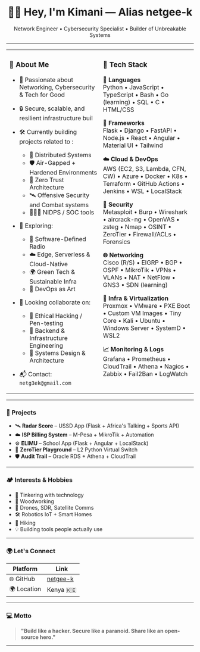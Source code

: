 <div align="center">
  <h1>👋🏾 Hey, I'm Kimani — Alias <strong>netgee-k</strong></h1>
  <p>Network Engineer • Cybersecurity Specialist • Builder of Unbreakable Systems</p>
</div>

---

<table>
<tr>
<td width="50%" valign="top">

### 🚀 About Me
- 🎯 Passionate about Networking, Cybersecurity & Tech for Good  
- 🔒 Secure, scalable, and resilient infrastructure buil  
- 🛠️ Currently building projects related to :
  - 🔗 Distributed Systems
  - 🛡️ Air-Gapped + Hardened Environments
  - 🔐 Zero Trust Architecture
  - 🛰️ Offensive Security and Combat systems
  - 🕵🏾‍♂️ NIDPS / SOC tools

- 🌱 Exploring:
  - 📡 Software-Defined Radio
  - ☁️ Edge, Serverless & Cloud-Native
  - 🌍 Green Tech & Sustainable Infra
  - 🔄 DevOps as Art

- 🤝 Looking collaborate on:
  - 🧪 Ethical Hacking / Pen-testing
  - 🧵 Backend & Infrastructure Engineering
  - 🧠 Systems Design & Architecture

- 📬 Contact: `netg3ek@gmail.com`

</td>
<td width="50%" valign="top">

### 🧠 Tech Stack

**💬 Languages**  
Python • JavaScript • TypeScript • Bash • Go (learning) • SQL • C • HTML/CSS

**🧰 Frameworks**  
Flask • Django • FastAPI • Node.js • React • Angular • Material UI • Tailwind

**☁️ Cloud & DevOps**  
AWS (EC2, S3, Lambda, CFN, CW) • Azure • Docker • K8s • Terraform • GitHub Actions • Jenkins • WSL • LocalStack

**🔐 Security**  
Metasploit • Burp • Wireshark • aircrack-ng • OpenVAS • zsteg • Nmap • OSINT • ZeroTier • Firewall/ACLs • Forensics

**🌐 Networking**  
Cisco (R/S) • EIGRP • BGP • OSPF • MikroTik • VPNs • VLANs • NAT • NetFlow • GNS3 • SDN (learning)

**📡 Infra & Virtualization**  
Proxmox • VMware • PXE Boot • Custom VM Images • Tiny Core • Kali • Ubuntu • Windows Server • SystemD • WSL2

**📈 Monitoring & Logs**  
Grafana • Prometheus • CloudTrail • Athena • Nagios • Zabbix • Fail2Ban • LogWatch

</td>
</tr>
</table>

---

### 🧩 Projects
- 🛰️ **Radar Score** – USSD App (Flask + Africa's Talking + Sports API)  
- ☁️ **ISP Billing System** – M-Pesa + MikroTik + Automation  
- ⚙️ **ELIMU** – School App (Flask + Angular + LocalStack)  
- 🧠 **ZeroTier Playground** – L2 Python Virtual Switch  
- 🛡️ **Audit Trail** – Oracle RDS + Athena + CloudTrail

---



### 🏕️ Interests & Hobbies
- 🔧 Tinkering with technology 
- 🧱 Woodworking 
- 📡 Drones, SDR, Satellite Comms  
- 🛠️ Robotics IoT + Smart Homes   
- 🥾 Hiking 
- 💡 Building tools people actually use  

---

### 🌍 Let's Connect

| Platform | Link |
|----------|------|
| 🌐 GitHub | [netgee-k](https://github.com/netgee-k) |
| 🌍 Location | Kenya 🇰🇪 |

---
### 💻 Motto
> **"Build like a hacker. Secure like a paranoid. Share like an open-source hero."**
---
